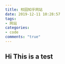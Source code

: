 ```yaml
---
title: 校园知乎网站
date: 2019-12-11 10:28:57
tags: 
- 网站
categories:
- code
comments: "true"
---
```


## Hi This is a test
<!-- more -->
